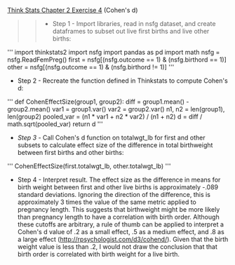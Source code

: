 [Think Stats Chapter 2 Exercise 4](http://greenteapress.com/thinkstats2/html/thinkstats2003.html#toc24) (Cohen's d)

>> * Step 1 - Import libraries, read in nsfg dataset, and create dataframes to subset out live first births and live other births:

'''
import thinkstats2
import nsfg
import pandas as pd
import math
nsfg = nsfg.ReadFemPreg()
first = nsfg[(nsfg.outcome == 1) & (nsfg.birthord == 1)]
other = nsfg[(nsfg.outcome == 1) & (nsfg.birthord != 1)]
'''

* Step 2 - Recreate the function defined in Thinkstats to compute Cohen's d:

'''
def CohenEffectSize(group1, group2):
  diff = group1.mean() - group2.mean()
  var1 = group1.var()
  var2 = group2.var()
  n1, n2 = len(group1), len(group2)
  pooled_var = (n1 * var1 + n2 * var2) / (n1 + n2)
  d = diff / math.sqrt(pooled_var)
  return d
'''

* *Step 3* - Call Cohen's d function on totalwgt_lb for first and other subsets to calculate effect size of the difference in total birthweight between first births and other births:

'''
CohenEffectSize(first.totalwgt_lb, other.totalwgt_lb)
'''

* Step 4 - Interpret result. The effect size as the difference in means for birth weight between first and other live births is approximately -.089 standard deviations. Ignoring the direction of the difference, this is approximately 3 times the value of the same metric applied to pregnancy length. This suggests that birthweight might be more likely than pregnancy length to have a correlation with birth order. Although these cutoffs are arbitrary, a rule of thumb can be applied to interpret a Cohen's d value of .2 as a small effect, .5 as a medium effect, and .8 as a large effect (http://rpsychologist.com/d3/cohend/). Given that the birth weight value is less than .2, I would not draw the conclusion that that birth order is correlated with birth weight for a live birth.
